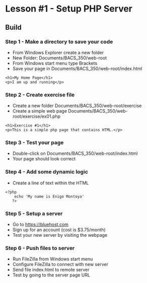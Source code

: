 # Lesson #1 - Setup PHP Server

## Build

### Step 1 - Make a directory to save your code
* From Windows Explorer create a new folder
* New Folder: Documents/BACS_350/web-root
* From Windows start menu type Brackets
* Save your page in Documents/BACS_350/web-root/index.html

```
<h1>My Home Page</h1>
<p>I am up and running</p>
```

### Step 2 - Create exercise file
* Create a new folder Documents/BACS_350/web-root/exercise
* Create a simple web page Documents/BACS_350/web-root/exercise/ex01.php

```
<h1>Exercise #1</h1>
<p>This is a simple php page that contains HTML.</p>
```

### Step 3 - Test your page
* Double-click on Documents/BACS_350/web-root/index.html
* Your page should look correct

### Step 4 - Add some dynamic logic
* Create a line of text within the HTML

```
<?php
    echo 'My name is Enigo Montoya'
   ?>
```

### Step 5 - Setup a server
* Go to https://bluehost.com
* Sign up for an account (cost is $3.75/month)
* Test your new server by visiting the webpage

### Step 6 - Push files to server
* Run FileZilla from Windows start menu
* Configure FileZilla to connect with new server
* Send file index.html to remote server
* Test by going to the server page URL
